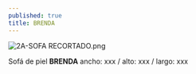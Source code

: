 ```yaml
---
published: true
title: BRENDA
---
```

![2A-SOFA RECORTADO.png]({{site.baseurl}}/media/2A-SOFA%20RECORTADO.png)

Sofá de piel
**BRENDA**
ancho: xxx / alto: xxx / largo: xxx

